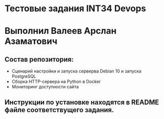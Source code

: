 # Тестовые задания INT34 Devops 
# Выполнил Валеев Арслан Азаматович

## Состав репозитория:
 - Сценарий настройки и запуска серверва Debian 10 и запуска PostgreSQL
 - Сборка HTTP-сервера на Python в Docker
 - Мониторинг доступности сайта
## Инструкции по установке находятся в README файле соответствущего задания.

